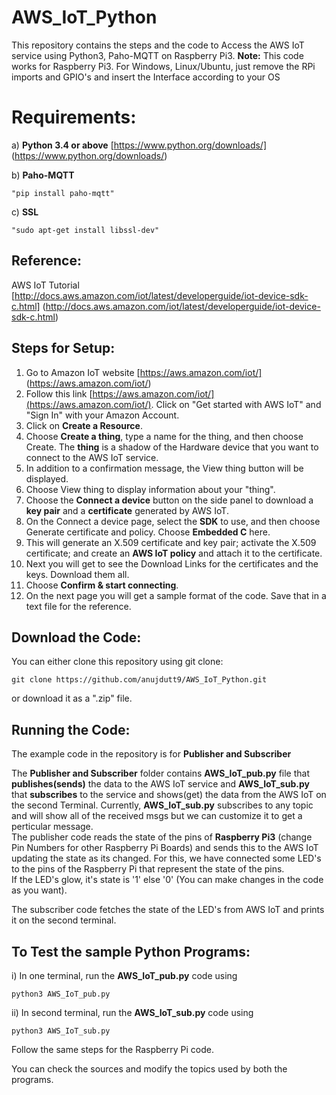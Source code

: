# AWS_IoT_Python
This repository contains the steps and the code to Access the AWS IoT service using Python3, Paho-MQTT on Raspberry Pi3.                                                                                                                                                       **Note:** This code works for Raspberry Pi3. For Windows, Linux/Ubuntu, just remove the RPi imports and GPIO's and insert the Interface according to your OS                                                                                         

# Requirements:																   
a) **Python 3.4 or above** [https://www.python.org/downloads/] (https://www.python.org/downloads/) 															   

b) **Paho-MQTT**
```
"pip install paho-mqtt"	
```
c) **SSL**               
```
"sudo apt-get install libssl-dev"
```

## Reference:
AWS IoT Tutorial [http://docs.aws.amazon.com/iot/latest/developerguide/iot-device-sdk-c.html] (http://docs.aws.amazon.com/iot/latest/developerguide/iot-device-sdk-c.html)

## Steps for Setup:
1. Go to Amazon IoT website [https://aws.amazon.com/iot/] (https://aws.amazon.com/iot/)
2. Follow this link [https://aws.amazon.com/iot/](https://aws.amazon.com/iot/). Click on "Get started with AWS IoT" and "Sign In" with your Amazon Account. 
2. Click on **Create a Resource**.
3. Choose **Create a thing**, type a name for the thing, and then choose Create. The **thing** is a shadow of the Hardware device that you want to connect to the AWS IoT service.
4. In addition to a confirmation message, the View thing button will be displayed.
5. Choose View thing to display information about your "thing". 
6. Choose the **Connect a device** button on the side panel to download a **key pair** and a **certificate** generated by AWS IoT.
7. On the Connect a device page, select the **SDK** to use, and then choose Generate certificate and policy. Choose **Embedded C** here.
8. This will generate an X.509 certificate and key pair; activate the X.509 certificate; and create an **AWS IoT policy** and attach it to the certificate.
9. Next you will get to see the Download Links for the certificates and the keys. Download them all.
10. Choose **Confirm & start connecting**.
11. On the next page you will get a sample format of the code. Save that in a text file for the reference.

## Download the Code: 
You can either clone this repository using git clone:
```
git clone https://github.com/anujdutt9/AWS_IoT_Python.git
```
or download it as a ".zip" file.

## Running the Code:
The example code in the repository is for **Publisher and Subscriber**                                                                                                   

The **Publisher and Subscriber** folder contains **AWS_IoT_pub.py** file that **publishes(sends)** the data to the AWS IoT service and **AWS_IoT_sub.py** that **subscribes** to the service and shows(get) the data from the AWS IoT on the second Terminal. Currently, **AWS_IoT_sub.py** subscribes to any topic and will show all of the received msgs but we can customize it to get a perticular message.                         
The publisher code reads the state of the pins of **Raspberry Pi3** (change Pin Numbers for other Raspberry Pi Boards) and sends this to the AWS IoT updating the state as its changed.                                                                                                                                                                                                                                                                                                                                                                     For this, we have connected some LED's to the pins of the Raspberry Pi that represent the state of the pins.                             
If the LED's glow, it's state is '1' else '0' (You can make changes in the code as you want).     

The subscriber code fetches the state of the LED's from AWS IoT and prints it on the second terminal.
                                                                                                                                                                                                                                                                               

## To Test the sample Python Programs:                                                                                                   
i) In one terminal, run the **AWS_IoT_pub.py** code using 
```
python3 AWS_IoT_pub.py
```
ii) In second terminal, run the **AWS_IoT_sub.py** code using
```
python3 AWS_IoT_sub.py
```
Follow the same steps for the Raspberry Pi code.

You can check the sources and modify the topics used by both the programs. 
                                      
